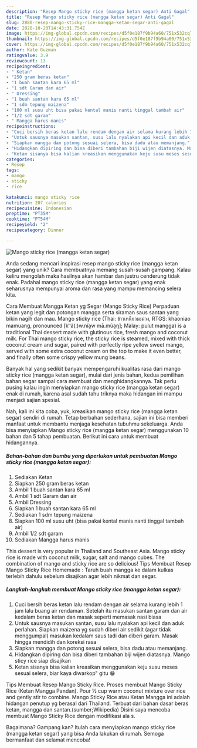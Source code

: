 ```yaml
---
description: "Resep Mango sticky rice (mangga ketan segar) Anti Gagal"
title: "Resep Mango sticky rice (mangga ketan segar) Anti Gagal"
slug: 2880-resep-mango-sticky-rice-mangga-ketan-segar-anti-gagal
date: 2020-10-20T14:43:31.754Z
image: https://img-global.cpcdn.com/recipes/d5f0e187f9b94a60/751x532cq70/mango-sticky-rice-mangga-ketan-segar-foto-resep-utama.jpg
thumbnail: https://img-global.cpcdn.com/recipes/d5f0e187f9b94a60/751x532cq70/mango-sticky-rice-mangga-ketan-segar-foto-resep-utama.jpg
cover: https://img-global.cpcdn.com/recipes/d5f0e187f9b94a60/751x532cq70/mango-sticky-rice-mangga-ketan-segar-foto-resep-utama.jpg
author: Kate Guzman
ratingvalue: 3.9
reviewcount: 13
recipeingredient:
- " Ketan"
- "250 gram beras ketan"
- "1 buah santan kara 65 ml"
- "1 sdt Garam dan air"
- " Dressing"
- "1 buah santan kara 65 ml"
- "1 sdm tepung maizena"
- "100 ml susu uht bisa pakai kental manis nanti tinggal tambah air"
- "1/2 sdt garam"
- " Mangga harus manis"
recipeinstructions:
- "Cuci bersih beras ketan lalu rendam dengan air selama kurang lebih 1 jam lalu buang air rendaman. Setelah itu masukan santan garam dan air kedalam beras ketan dan masak seperti memasak nasi biasa"
- "Untuk sausnya masukan santan, susu lalu nyalakan api kecil dan aduk perlahan. Siapkan maizena yg sudah diberi air sedikit (agar tidak menggumpal) masukan kedalam saus tadi dan diberi garam. Masak hingga mendidih dan koreksi rasa"
- "Siapkan mangga dan potong sesuai selera, bisa dadu atau memanjang."
- "Hidangkan dipiring dan bisa diberi tambahan biji wijen diatasnya. Mango sticy rice siap disajikan"
- "Ketan sisanya bisa kalian kreasikan menggunakan keju susu meses sesuai selera, biar kaya diwarkop&#34; gitu 😁"
categories:
- Resep
tags:
- mango
- sticky
- rice

katakunci: mango sticky rice 
nutrition: 207 calories
recipecuisine: Indonesian
preptime: "PT35M"
cooktime: "PT54M"
recipeyield: "2"
recipecategory: Dinner

---
```



![Mango sticky rice (mangga ketan segar)](https://img-global.cpcdn.com/recipes/d5f0e187f9b94a60/751x532cq70/mango-sticky-rice-mangga-ketan-segar-foto-resep-utama.jpg)

Anda sedang mencari inspirasi resep mango sticky rice (mangga ketan segar) yang unik? Cara membuatnya memang susah-susah gampang. Kalau keliru mengolah maka hasilnya akan hambar dan justru cenderung tidak enak. Padahal mango sticky rice (mangga ketan segar) yang enak seharusnya mempunyai aroma dan rasa yang mampu memancing selera kita.

Cara Membuat Mangga Ketan yg Segar (Mango Sticky Rice) Perpaduan ketan yang legit dan potongan mangga serta siraman saus santan yang bikin nagih dan mau. Mango sticky rice (Thai: ข้าวเหนียวมะม่วง, RTGS: khaoniao mamuang, pronounced [kʰâ(ː)w.nǐa̯w mā.mûa̯ŋ]; Malay: pulut mangga) is a traditional Thai dessert made with glutinous rice, fresh mango and coconut milk. For Thai mango sticky rice, the sticky rice is steamed, mixed with thick coconut cream and sugar, paired with perfectly ripe yellow sweet mango, served with some extra coconut cream on the top to make it even better, and finally often some crispy yellow mung beans.

Banyak hal yang sedikit banyak mempengaruhi kualitas rasa dari mango sticky rice (mangga ketan segar), mulai dari jenis bahan, kedua pemilihan bahan segar sampai cara membuat dan menghidangkannya. Tak perlu pusing kalau ingin menyiapkan mango sticky rice (mangga ketan segar) enak di rumah, karena asal sudah tahu triknya maka hidangan ini mampu menjadi sajian spesial.


Nah, kali ini kita coba, yuk, kreasikan mango sticky rice (mangga ketan segar) sendiri di rumah. Tetap berbahan sederhana, sajian ini bisa memberi manfaat untuk membantu menjaga kesehatan tubuhmu sekeluarga. Anda bisa menyiapkan Mango sticky rice (mangga ketan segar) menggunakan 10 bahan dan 5 tahap pembuatan. Berikut ini cara untuk membuat hidangannya.

<!--inarticleads1-->

##### Bahan-bahan dan bumbu yang diperlukan untuk pembuatan Mango sticky rice (mangga ketan segar):

1. Sediakan  Ketan
1. Siapkan 250 gram beras ketan
1. Ambil 1 buah santan kara 65 ml
1. Ambil 1 sdt Garam dan air
1. Ambil  Dressing
1. Siapkan 1 buah santan kara 65 ml
1. Sediakan 1 sdm tepung maizena
1. Siapkan 100 ml susu uht (bisa pakai kental manis nanti tinggal tambah air)
1. Ambil 1/2 sdt garam
1. Sediakan  Mangga harus manis


This dessert is very popular in Thailand and Southeast Asia. Mango sticky rice is made with coconut milk, sugar, salt and mango cubes. The combination of mango and sticky rice are so delicious! Tips Membuat Resep Mango Sticky Rice Homemade : Taruh buah mangga ke dalam kulkas terlebih dahulu sebelum disajikan agar lebih nikmat dan segar. 

<!--inarticleads2-->

##### Langkah-langkah membuat Mango sticky rice (mangga ketan segar):

1. Cuci bersih beras ketan lalu rendam dengan air selama kurang lebih 1 jam lalu buang air rendaman. Setelah itu masukan santan garam dan air kedalam beras ketan dan masak seperti memasak nasi biasa
1. Untuk sausnya masukan santan, susu lalu nyalakan api kecil dan aduk perlahan. Siapkan maizena yg sudah diberi air sedikit (agar tidak menggumpal) masukan kedalam saus tadi dan diberi garam. Masak hingga mendidih dan koreksi rasa
1. Siapkan mangga dan potong sesuai selera, bisa dadu atau memanjang.
1. Hidangkan dipiring dan bisa diberi tambahan biji wijen diatasnya. Mango sticy rice siap disajikan
1. Ketan sisanya bisa kalian kreasikan menggunakan keju susu meses sesuai selera, biar kaya diwarkop&#34; gitu 😁


Tips Membuat Resep Mango Sticky Rice. Proses membuat Mango Sticky Rice (Ketan Mangga Pandan). Pour ½ cup warm coconut mixture over rice and gently stir to combine. Mango Sticky Rice atau Ketan Mangga ini adalah hidangan penutup yg berasal dari Thailand. Terbuat dari bahan dasar beras ketan, mangga dan santan.(sumber;Wikipedia) Disini saya mencoba membuat Mango Sticky Rice dengan modifikasi ala s. 

Bagaimana? Gampang kan? Itulah cara menyiapkan mango sticky rice (mangga ketan segar) yang bisa Anda lakukan di rumah. Semoga bermanfaat dan selamat mencoba!
